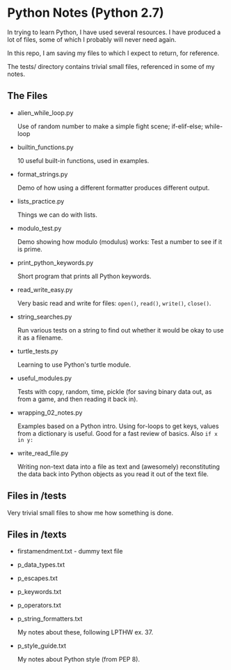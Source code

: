 Python Notes (Python 2.7)
=========================

In trying to learn Python, I have used several resources. I have produced a lot of files, some of which I probably will never need again.

In this repo, I am saving my files to which I expect to return, for reference.

The tests/ directory contains trivial small files, referenced in some of my notes.

## The Files

* alien_while_loop.py

  Use of random number to make a simple fight scene; if-elif-else; while-loop

* builtin_functions.py

  10 useful built-in functions, used in examples.

* format_strings.py

  Demo of how using a different formatter produces different output.

* lists_practice.py

  Things we can do with lists.

* modulo_test.py

  Demo showing how modulo (modulus) works: Test a number to see if it is prime.

* print_python_keywords.py

  Short program that prints all Python keywords.

* read_write_easy.py

  Very basic read and write for files: `open()`, `read()`, `write()`, `close()`.

* string_searches.py

  Run various tests on a string to find out whether it would be okay
  to use it as a filename.

* turtle_tests.py

  Learning to use Python's turtle module.

* useful_modules.py

  Tests with copy, random, time, pickle (for saving binary data out, as from a game, and then reading it back in).

* wrapping_02_notes.py

  Examples based on a Python intro. Using for-loops to get keys, values from a dictionary is useful. Good for a fast review of basics. Also `if x in y:`

* write_read_file.py

  Writing non-text data into a file as text and (awesomely) reconstituting
  the data back into Python objects as you read it out of the text file.

## Files in /tests

Very trivial small files to show me how something is done.

## Files in /texts

* firstamendment.txt - dummy text file

* p_data_types.txt
* p_escapes.txt
* p_keywords.txt
* p_operators.txt
* p_string_formatters.txt


  My notes about these, following LPTHW ex. 37.

* p_style_guide.txt


  My notes about Python style (from PEP 8).
